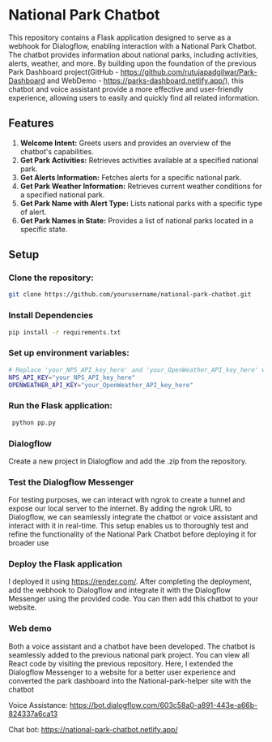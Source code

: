 # National Park Chatbot

This repository contains a Flask application designed to serve as a webhook for Dialogflow, enabling interaction with a National Park Chatbot. The chatbot provides information about national parks, including activities, alerts, weather, and more. By building upon the foundation of the previous Park Dashboard project(GitHub - https://github.com/rutujapadgilwar/Park-Dashboard and WebDemo - https://parks-dashboard.netlify.app/), this chatbot and voice assistant provide a more effective and user-friendly experience, allowing users to easily and quickly find all related information.

## Features

1. **Welcome Intent:** Greets users and provides an overview of the chatbot's capabilities.
2. **Get Park Activities:** Retrieves activities available at a specified national park.
3. **Get Alerts Information:** Fetches alerts for a specific national park.
4. **Get Park Weather Information:** Retrieves current weather conditions for a specified national park.
5. **Get Park Name with Alert Type:** Lists national parks with a specific type of alert.
6. **Get Park Names in State:** Provides a list of national parks located in a specific state.

## Setup

### Clone the repository:

```bash
git clone https://github.com/yourusername/national-park-chatbot.git
```

### Install Dependencies

```bash
pip install -r requirements.txt
```

### Set up environment variables:
```bash
# Replace 'your_NPS_API_key_here' and 'your_OpenWeather_API_key_here' with your actual API keys
NPS_API_KEY="your_NPS_API_key_here"
OPENWEATHER_API_KEY="your_OpenWeather_API_key_here"
```
### Run the Flask application:

```bash
 python pp.py
```
### Dialogflow
Create a new project in Dialogflow and add the .zip from the repository.

### Test the Dialogflow Messenger
For testing purposes, we can interact with ngrok to create a tunnel and expose our local server to the internet. By adding the ngrok URL to Dialogflow, we can seamlessly integrate the chatbot or voice assistant and interact with it in real-time. This setup enables us to thoroughly test and refine the functionality of the National Park Chatbot before deploying it for broader use

### Deploy the Flask application
I deployed it using https://render.com/. After completing the deployment, add the webhook to Dialogflow and integrate it with the Dialogflow Messenger using the provided code. You can then add this chatbot to your website.

### Web demo
Both a voice assistant and a chatbot have been developed. The chatbot is seamlessly added to the previous national park project. You can view all React code by visiting the previous repository. Here, I extended the Dialogflow Messenger to a website for a better user experience and converted the park dashboard into the National-park-helper site with the chatbot

Voice Assistance: https://bot.dialogflow.com/603c58a0-a891-443e-a66b-824337a6ca13

Chat bot: https://national-park-chatbot.netlify.app/
